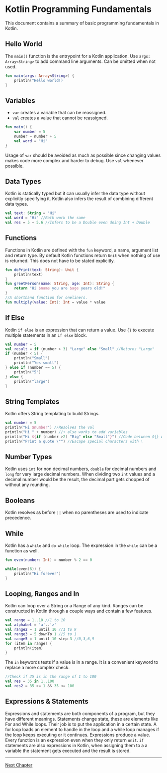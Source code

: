 # Kotlin Programming Fundamentals
This document contains a summary of basic programming fundamentals in Kotlin.
## Hello World
The `main()` function is the entrypoint for a Kotlin application.
Use `args: Array<String>` to add command line arguments. Can be omitted when not used.
```kotlin
fun main(args: Array<String>) {
	println("Hello world!)
}
```

## Variables
- `var` creates a variable that can be reassigned.
- `val` creates a value that cannot be reassigned.
```kotlin
fun main() {
	var number = 5
	number = number + 5
	val word = "Hi"
}
```
Usage of `var` should be avoided as much as possible since changing values makes code more complex and harder to debug. Use `val` whenever possible.

## Data Types
Kotlin is statically typed but it can usually infer the data type without explicitly specifying it. Kotlin also infers the result of combining different data types.
```kotlin
val text: String = "Hi"
val word = "Hi" //Both work the same
val res = 5 + 5.6 //Infers to be a Double even doing Int + Double
```

## Functions
Functions in Kotlin are defined with the `fun` keyword, a name, argument list and return type. By default Kotlin functions return `Unit` when nothing of use is returned. This does not have to be stated explicitly.
```kotlin
fun doPrint(text: String): Unit {
	println(text)
}
fun greetPerson(name: String, age: Int): String {
	return "Hi $name you are $age years old!"
}
//A shorthand function for oneliners.
fun multiply(value: Int): Int = value * value 
```

## If Else
Kotlin `if else` is an expression that can return a value. Use `{}` to execute multiple statements in an `if else` block.
```kotlin
val number = 5
val result = if (number > 3) "Large" else "Small" //Returns "Large"
if (number < 5) {
	println("Small")
	println("Yes small")
} else if (number == 5) {
	println("5")
} else {
	println("large")
}
```

## String Templates
Kotlin offers String templating to build Strings.
```kotlin
val number = 5
println("Hi $number") //Resolves the val
println("Hi " + number) //+ also works to add variables
println("Hi ${if (number >2) "Big" else "Small"}") //Code between ${} will be resolved
println("Print a quote \"") //Escape special characters with \
```
## Number Types
Kotlin uses `int` for non decimal numbers, `double` for decimal numbers and `long` for very large decimal numbers.
When dividing two `int` values and a decimal number would be the result, the decimal part gets chopped of without any rounding.

## Booleans
Kotlin resolves `&&` before `||` when no parentheses are used to indicate precedence.

## While
Kotlin has a `while` and `do while` loop. The expression in the `while` can be a function as well.
```kotlin
fun even(number: Int) = number % 2 == 0

while(even(6)) {
	println("Hi forever")
}
```

## Looping, Ranges and In
Kotlin can loop over a String or a Range of any kind.
Ranges can be constructed in Kotlin through a couple ways and contain a few features.
```kotlin
val range = 1..10 //1 to 10
val alphabet = 'a'..'z' 
val range2 = 1 until 10 //1 to 9
val range3 = 5 downTo 1 //5 to 1
val range5 = 1 until 10 step 3 //0,3,6,9
for (item in range) {
	println(item)
}
```

The `in` keywords tests if a value is in a range. It is a convenient keyword to replace a more complex check.
```kotlin
//Check if 35 is in the range of 1 to 100
val res = 35 in 1..100
val res2 = 35 >= 1 && 35 <= 100
```

## Expressions & Statements
Expressions and statements are both components of a program, but they have different meanings.
Statements change state, these are elements like For and While loops. Their job is to put the application in a certain state. A for loop loads an element to handle in the loop and a while loop manages if the loop keeps executing or it continues.
Expressions produce a value. Every function is an expression even when they only return `unit`. `if` statements are also expressions in Kotlin, when assigning them to a a variable the statement gets executed and the result is stored.

---
[Next Chapter](oop.md)